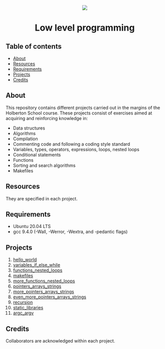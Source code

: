 <div align="center">

<img src="https://apply.holbertonschool.com/holberton-logo.png" />
<h1> Low level programming </h1>

</div>

## Table of contents
* [About](#about)
* [Resources](#resources)
* [Requirements](#requirements)
* [Projects](#projects)
* [Credits](#credits)

## About
This repository contains different projects carried out in the margins of the Holberton School course. These projects consist of exercises aimed at acquiring and reinforcing knowledge in:
* Data structures
* Algorithms
* Compilation
* Commenting code and following a coding style standard
* Variables, types, operators, expressions, loops, nested loops
* Conditional statements
* Functions
* Sorting and search algorithms
* Makefiles

## Resources
They are specified in each project.

## Requirements
* Ubuntu 20.04 LTS
* gcc 9.4.0 (-Wall, -Werror, -Wextra, and -pedantic flags)

## Projects
1. [hello_world](./hello_world)
2. [variables_if_else_while](./variables_if_else_while)
3. [functions_nested_loops](./functions_nested_loops)
4. [makefiles](./makefiles)
5. [more_functions_nested_loops](./more_functions_nested_loops)
6. [pointers_arrays_strings](./pointers_arrays_strings)
7. [more_pointers_arrays_strings](./pointers_arrays_strings/more_pointers_arrays_strings)
8. [even_more_pointers_arrays_strings](./pointers_arrays_strings/even_more_pointers_arrays_strings)
9. [recursion](./recursion)
10. [static_libraries](./static_libraries)
11. [argc_argv](./argc_argv)

## Credits
Collaborators are acknowledged within each project.

